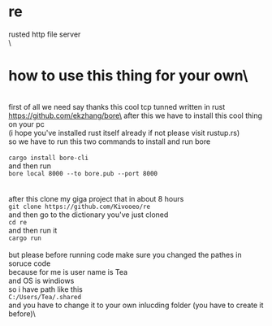 # re
rusted http file server\
\
# how to use this thing for your own\
\
first of all we need say thanks this cool tcp tunned written in rust https://github.com/ekzhang/bore\
after this we have to install this cool thing on your pc \
(i hope you've installed rust itself already if not please visit rustup.rs)\
so we have to run this two commands to install and run bore\
\
`cargo install bore-cli`\
and then run\
`bore local 8000 --to bore.pub --port 8000`\
\
\
after this clone my giga project that in about 8 hours\
`git clone https://github.com/Kivooeo/re`\
and then go to the dictionary you've just cloned \
`cd re`\
and then run it \
`cargo run`\
\
but please before running code make sure you changed the pathes in soruce code\
because for me is user name is Tea\
and OS is windiows\
so i have path like this\
`C:/Users/Tea/.shared`\
and you have to change it to your own inlucding folder (you have to create it before)\
